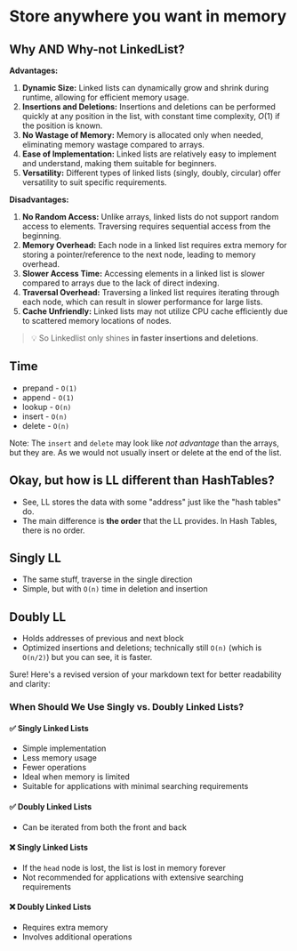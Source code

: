 # **Store anywhere you want in memory**

## Why AND Why-not LinkedList?

**Advantages:**

1. **Dynamic Size:** Linked lists can dynamically grow and shrink during runtime, allowing for efficient memory usage.
2. **Insertions and Deletions:** Insertions and deletions can be performed quickly at any position in the list, with constant time complexity, $O(1)$ if the position is known.
3. **No Wastage of Memory:** Memory is allocated only when needed, eliminating memory wastage compared to arrays.
4. **Ease of Implementation:** Linked lists are relatively easy to implement and understand, making them suitable for beginners.
5. **Versatility:** Different types of linked lists (singly, doubly, circular) offer versatility to suit specific requirements.

**Disadvantages:**

1. **No Random Access:** Unlike arrays, linked lists do not support random access to elements. Traversing requires sequential access from the beginning.
2. **Memory Overhead:** Each node in a linked list requires extra memory for storing a pointer/reference to the next node, leading to memory overhead.
3. **Slower Access Time:** Accessing elements in a linked list is slower compared to arrays due to the lack of direct indexing.
4. **Traversal Overhead:** Traversing a linked list requires iterating through each node, which can result in slower performance for large lists.
5. **Cache Unfriendly:** Linked lists may not utilize CPU cache efficiently due to scattered memory locations of nodes.

> 💡 So Linkedlist only shines **in faster insertions and deletions**.

## Time

- prepand - `O(1)`
- append - `O(1)`
- lookup - `O(n)`
- insert - `O(n)`
- delete - `O(n)`

Note: The `insert` and `delete` may look like *not advantage* than the arrays, but they are. As we would not usually insert or delete at the end of the list.

## Okay, but how is LL different than HashTables?

- See, LL stores the data with some "address" just like the "hash tables" do.
- The main difference is **the order** that the LL provides. In Hash Tables, there is no order.

## Singly LL

- The same stuff, traverse in the single direction
- Simple, but with `O(n)` time in deletion and insertion

## Doubly LL

- Holds addresses of previous and next block
- Optimized insertions and deletions; technically still `O(n)` (which is `O(n/2)`) but you can see, it is faster.

Sure! Here's a revised version of your markdown text for better readability and clarity:

### When Should We Use Singly vs. Doubly Linked Lists?

#### ✅ Singly Linked Lists

- Simple implementation
- Less memory usage
- Fewer operations
- Ideal when memory is limited
- Suitable for applications with minimal searching requirements

#### ✅ Doubly Linked Lists

- Can be iterated from both the front and back

#### ❌ Singly Linked Lists

- If the `head` node is lost, the list is lost in memory forever
- Not recommended for applications with extensive searching requirements

#### ❌ Doubly Linked Lists

- Requires extra memory
- Involves additional operations
